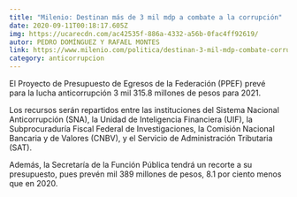 ```yaml
---
title: "Milenio: Destinan más de 3 mil mdp a combate a la corrupción"
date: 2020-09-11T00:18:17.605Z
img: https://ucarecdn.com/ac42535f-886a-4332-a56b-0fac4ff92619/
autor: PEDRO DOMÍNGUEZ Y RAFAEL MONTES
link: https://www.milenio.com/politica/destinan-3-mil-mdp-combate-corrupcion
category: anticorrupcion
---
```

El Proyecto de Presupuesto de Egresos de la Federación (PPEF) prevé para la lucha anticorrupción 3 mil 315.8 millones de pesos para 2021.

Los recursos serán repartidos entre las instituciones del Sistema Nacional Anticorrupción (SNA), la Unidad de Inteligencia Financiera (UIF), la Subprocuraduría Fiscal Federal de Investigaciones, la Comisión Nacional Bancaria y de Valores (CNBV), y el Servicio de Administración Tributaria (SAT).

Además, la Secretaría de la Función Pública tendrá un recorte a su presupuesto, pues prevén mil 389 millones de pesos, 8.1 por ciento menos que en 2020.
